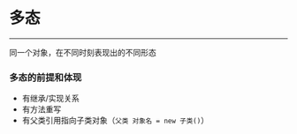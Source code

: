 # 多态

<hr/>

同一个对象，在不同时刻表现出的不同形态

### 多态的前提和体现
- 有继承/实现关系
- 有方法重写
- 有父类引用指向子类对象（`父类 对象名 = new 子类()`）


